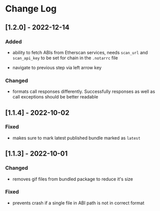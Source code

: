 # Change Log

## [1.2.0] - 2022-12-14

### Added

+ ability to fetch ABIs from Etherscan services, needs `scan_url` and `scan_api_key` to be set for chain in the `.notarrc` file

+ navigate to previous step via left arrow key

### Changed

+ formats call responses differently. Successfully responses as well as call exceptions should be better readable

## [1.1.4] - 2022-10-02

### Fixed

+ makes sure to mark latest published bundle marked as `latest`


## [1.1.3] - 2022-10-01

### Changed

+ removes gif files from bundled package to reduce it's size

### Fixed

+ prevents crash if a single file in ABI path is not in correct format
